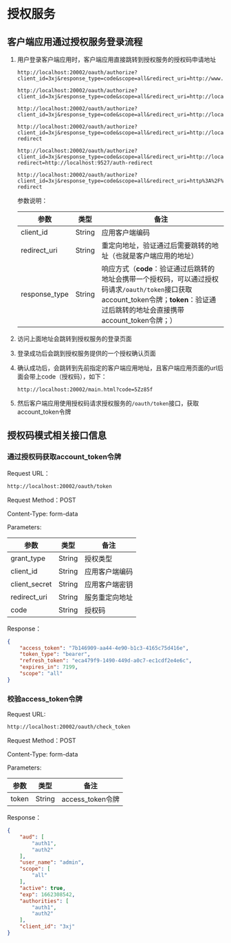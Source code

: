 # 授权服务

## 客户端应用通过授权服务登录流程
1. 用户登录客户端应用时，客户端应用直接跳转到授权服务的授权码申请地址
   ```http request
   http://localhost:20002/oauth/authorize?client_id=3xj&response_type=code&scope=all&redirect_uri=http://www.baidu.com
   
   http://localhost:20002/oauth/authorize?client_id=3xj&response_type=code&scope=all&redirect_uri=http://localhost:20002/main.html
   
   http://localhost:20002/oauth/authorize?client_id=3xj&response_type=code&scope=all&redirect_uri=http://localhost:9527/index
   
   http://localhost:20002/oauth/authorize?client_id=3xj&response_type=code&scope=all&redirect_uri=http://localhost:9527/auth-redirect
   
   http://localhost:20002/oauth/authorize?client_id=3xj&response_type=code&scope=all&redirect_uri=http://localhost:20002/auth/redirect?redirect=http://localhost:9527/auth-redirect
   
   http://localhost:20002/oauth/authorize?client_id=3xj&response_type=code&scope=all&redirect_uri=http%3A%2F%2Flocalhost%3A20002%2Fauth%2Fredirect%3Fredirect%3Dhttp%3A%2F%2Flocalhost%3A9527%2Fauth-redirect
   ```
   
   参数说明：
   
    | 参数         |  类型  | 备注                                                                                                                   |
    | ---- |----------------------------------------------------------------------------------------------------------------------|----------|
    | client_id | String | 应用客户端编码                                                                                                              |
    | redirect_uri | String | 重定向地址，验证通过后需要跳转的地址（也就是客户端应用的地址）                                                                                      |
    | response_type | String | 响应方式（**code**：验证通过后跳转的地址会携带一个授权码，可以通过授权码请求`/oauth/token`接口获取account_token令牌；**token**：验证通过后跳转的地址会直接携带account_token令牌；） |
   
2. 访问上面地址会跳转到授权服务的登录页面
3. 登录成功后会跳到授权服务提供的一个授权确认页面
4. 确认成功后，会跳转到先前指定的客户端应用地址，且客户端应用页面的url后面会带上code（授权码），如下：
   ```http request
   http://localhost:20002/main.html?code=5Zz85f
   ```
5. 然后客户端应用使用授权码请求授权服务的`/oauth/token`接口，获取account_token令牌
   


## 授权码模式相关接口信息

### 通过授权码获取account_token令牌

Request URL：

```http request
http://localhost:20002/oauth/token
```

Request Method：POST

Content-Type: form-data

Parameters:

| 参数  |  类型  | 备注      |
| ---- | ---- |---------|
| grant_type | String | 授权类型    |
| client_id | String | 应用客户端编码 |
| client_secret | String | 应用客户端密钥 |
| redirect_uri | String | 服务重定向地址 |
| code | String | 授权码     |

Response：
```json
{
    "access_token": "7b146909-aa44-4e90-b1c3-4165c75d416e",
    "token_type": "bearer",
    "refresh_token": "eca479f9-1490-449d-a0c7-ec1cdf2e4e6c",
    "expires_in": 7199,
    "scope": "all"
}
```

### 校验access_token令牌

Request URL:
```http request
http://localhost:20002/oauth/check_token
```

Request Method：POST

Content-Type: form-data

Parameters:

| 参数  |  类型  | 备注      |
| ---- | ---- |---------|
| token | String | access_token令牌    |

Response：
```json
{
    "aud": [
        "auth1",
        "auth2"
    ],
    "user_name": "admin",
    "scope": [
        "all"
    ],
    "active": true,
    "exp": 1662308542,
    "authorities": [
        "auth1",
        "auth2"
    ],
    "client_id": "3xj"
}
```
